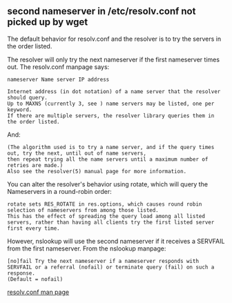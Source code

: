 ## second nameserver in /etc/resolv.conf not picked up by wget

The default behavior for resolv.conf and the resolver is to try the servers in the
order listed.

The resolver will only try the next nameserver if the first nameserver times out.
The resolv.conf manpage says:

    nameserver Name server IP address

    Internet address (in dot notation) of a name server that the resolver should query.
    Up to MAXNS (currently 3, see ) name servers may be listed, one per keyword.
    If there are multiple servers, the resolver library queries them in the order listed.

And:

    (The algorithm used is to try a name server, and if the query times out, try the next, until out of name servers,
    then repeat trying all the name servers until a maximum number of retries are made.)
    Also see the resolver(5) manual page for more information.

You can alter the resolver's behavior using rotate, which will query the Nameservers in a round-robin order:

    rotate sets RES_ROTATE in res.options, which causes round robin selection of nameservers from among those listed.
    This has the effect of spreading the query load among all listed servers, rather than having all clients try the first listed server first every time.

However, nslookup will use the second nameserver if it receives a SERVFAIL from the first nameserver. From the nslookup manpage:

    [no]fail Try the next nameserver if a nameserver responds with SERVFAIL or a referral (nofail) or terminate query (fail) on such a response.
    (Default = nofail)

[resolv.conf man page](https://linux.die.net/man/5/resolv.conf)
